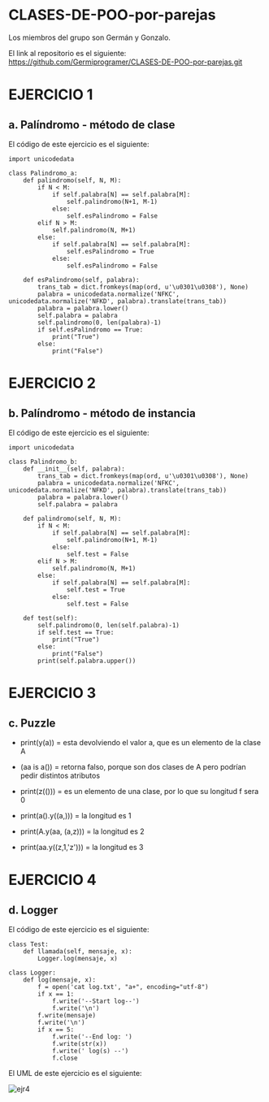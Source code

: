 # CLASES-DE-POO-por-parejas

Los miembros del grupo son Germán y Gonzalo.

El link al repositorio es el siguiente: https://github.com/Germiprogramer/CLASES-DE-POO-por-parejas.git

# EJERCICIO 1
## a. Palíndromo - método de clase
El código de este ejercicio es el siguiente:
```
import unicodedata

class Palindromo_a:
    def palindromo(self, N, M):
        if N < M:
            if self.palabra[N] == self.palabra[M]:
                self.palindromo(N+1, M-1)
            else:
                self.esPalindromo = False
        elif N > M:
            self.palindromo(N, M+1)
        else:
            if self.palabra[N] == self.palabra[M]:
                self.esPalindromo = True
            else:
                self.esPalindromo = False
    
    def esPalindromo(self, palabra):
        trans_tab = dict.fromkeys(map(ord, u'\u0301\u0308'), None)
        palabra = unicodedata.normalize('NFKC', unicodedata.normalize('NFKD', palabra).translate(trans_tab))
        palabra = palabra.lower()
        self.palabra = palabra
        self.palindromo(0, len(palabra)-1)
        if self.esPalindromo == True:
            print("True")
        else:
            print("False")
```


# EJERCICIO 2
## b. Palíndromo - método de instancia
El código de este ejercicio es el siguiente:
```
import unicodedata

class Palindromo_b:
    def __init__(self, palabra):
        trans_tab = dict.fromkeys(map(ord, u'\u0301\u0308'), None)
        palabra = unicodedata.normalize('NFKC', unicodedata.normalize('NFKD', palabra).translate(trans_tab))
        palabra = palabra.lower()
        self.palabra = palabra

    def palindromo(self, N, M):
        if N < M:
            if self.palabra[N] == self.palabra[M]:
                self.palindromo(N+1, M-1)
            else:
                self.test = False
        elif N > M:
            self.palindromo(N, M+1)
        else:
            if self.palabra[N] == self.palabra[M]:
                self.test = True
            else:
                self.test = False
    
    def test(self):
        self.palindromo(0, len(self.palabra)-1)
        if self.test == True:
            print("True")
        else:
            print("False")
        print(self.palabra.upper())
```        

# EJERCICIO 3
## c. Puzzle

* print(y(a)) = esta devolviendo el valor a, que es un elemento de la clase A

* (aa is a()) = retorna falso, porque son dos clases de A pero podrían pedir distintos atributos

* print(z(())) = es un elemento de una clase, por lo que su longitud f sera 0

* print(a().y((a,))) = la longitud es 1

* print(A.y(aa, (a,z))) = la longitud es 2

* print(aa.y((z,1,'z'))) = la longitud es 3

# EJERCICIO 4
## d. Logger
El código de este ejercicio es el siguiente:
```
class Test:
    def llamada(self, mensaje, x):
        Logger.log(mensaje, x)
    
class Logger:
    def log(mensaje, x):
        f = open('cat log.txt', "a+", encoding="utf-8")
        if x == 1:
            f.write('--Start log--')
            f.write('\n')
        f.write(mensaje)
        f.write('\n')
        if x == 5:
            f.write('--End log: ')
            f.write(str(x))
            f.write(' log(s) --')
            f.close
```            

El UML de este ejercicio es el siguiente:

![ejr4](https://user-images.githubusercontent.com/91721237/159342206-e95801c7-4899-42c5-ac99-c43c5de315d0.jpg)
